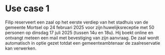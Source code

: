 # Use case 1

Filip reserveert een zaal op het eerste verdiep van het stadhuis van de gemeente Mortsel op 24 februari 2025 voor zijn huwelijksreceptie met 50 personen op dinsdag 17 juli 2025 (tussen 14u en 18u). 
Hij boekt online en ontvangt meteen een mail met bevestiging van zijn aanvraag. 
​De zaal wordt automatisch in optie gezet totdat een gemeenteambtenaar de zaalreservatie kan verwerken.  ​
